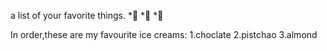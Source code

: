 a list of your favorite things.
*🥇
*🥈
*🥉

In order,these are my favourite ice creams:
1.choclate
2.pistchao
3.almond
